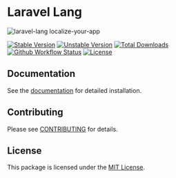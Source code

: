 # Laravel Lang

![laravel-lang localize-your-app](https://preview.dragon-code.pro/laravel-lang/localize-your-app.svg?brand=laravel&preposition=with&mode=dark)

[![Stable Version][badge_stable]][link_packagist]
[![Unstable Version][badge_unstable]][link_packagist]
[![Total Downloads][badge_downloads]][link_packagist]
[![Github Workflow Status][badge_build]][link_build]
[![License][badge_license]][link_license]

## Documentation

See the [documentation](https://laravel-lang.com/packages-common.html) for detailed installation.

## Contributing

Please see [CONTRIBUTING](https://laravel-lang.com/contributions.html) for details.

## License

This package is licensed under the [MIT License][link_license].


[badge_build]:          https://img.shields.io/github/actions/workflow/status/laravel-lang/common/tests.yml?style=flat-square

[badge_downloads]:      https://img.shields.io/packagist/dt/laravel-lang/common.svg?style=flat-square

[badge_license]:        https://img.shields.io/packagist/l/laravel-lang/common.svg?style=flat-square

[badge_stable]:         https://img.shields.io/github/v/release/laravel-lang/common?label=stable&style=flat-square

[badge_unstable]:       https://img.shields.io/badge/unstable-dev--main-orange?style=flat-square

[link_build]:           https://github.com/laravel-lang/common/actions

[link_license]:         LICENSE

[link_packagist]:       https://packagist.org/packages/laravel-lang/common
